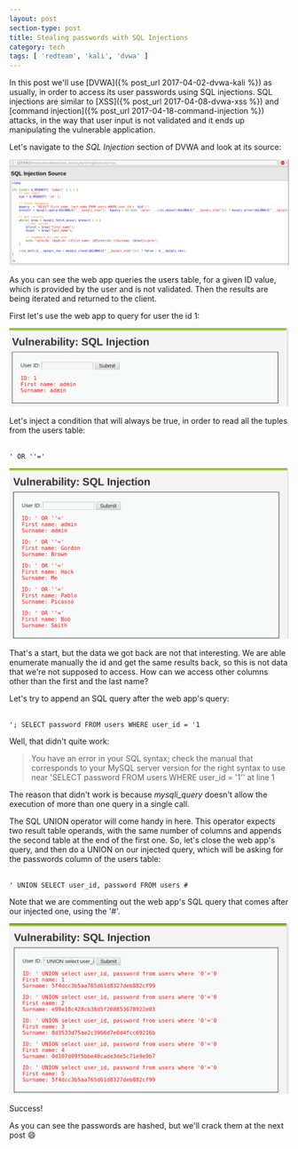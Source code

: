 ```yaml
---
layout: post
section-type: post
title: Stealing passwords with SQL Injections
category: tech
tags: [ 'redteam', 'kali', 'dvwa' ]
---
```

In this post we'll use [DVWA]({% post_url 2017-04-02-dvwa-kali %}) as usually, in order to access its user passwords using SQL injections.
SQL injections are similar to [XSS]({% post_url 2017-04-08-dvwa-xss %}) and [command injection]({% post_url 2017-04-18-command-injection %}) attacks, in the way that user input is not validated and it ends up manipulating the vulnerable application.

Let's navigate to the *SQL Injection* section of DVWA and look at its source:

![sqli](/img/posts/sqli/sqli-source.png)

As you can see the web app queries the users table, for a given ID value, which is provided by the user and is not validated.
Then the results are being iterated and returned to the client.

First let's use the web app to query for user the id 1:

![sqli](/img/posts/sqli/sqli.png)

Let's inject a condition that will always be true, in order to read all the tuples from the users table:

<pre><code data-trim class="bash">
' OR ''='
</code></pre>

![sqli](/img/posts/sqli/sqli-0.png)

That's a start, but the data we got back are not that interesting.
We are able enumerate manually the id and get the same results back, so this is not data that we're not supposed to access.
How can we access other columns other than the first and the last name?

Let's try to append an SQL query after the web app's query:

<pre><code data-trim class="bash">
'; SELECT password FROM users WHERE user_id = '1
</code></pre>

Well, that didn't quite work:

> You have an error in your SQL syntax; check the manual that corresponds to your MySQL server version for the right syntax to use near 'SELECT password FROM users WHERE user_id = '1'' at line 1

The reason that didn't work is because *mysqli_query* doesn't allow the execution of more than one query in a single call.

The SQL UNION operator will come handy in here.
This operator expects two result table operands, with the same number of columns and appends the second table at the end of the first one.
So, let's close the web app's query, and then do a UNION on our injected query, which will be asking for the passwords column of the users table:

<pre><code data-trim class="bash">
' UNION SELECT user_id, password FROM users #
</code></pre>

Note that we are commenting out the web app's SQL query that comes after our injected one, using the '#'.

![sqli-passwords](/img/posts/sqli/sqli-passwords.png)

Success!

As you can see the passwords are hashed, but we'll crack them at the next post :smile:
